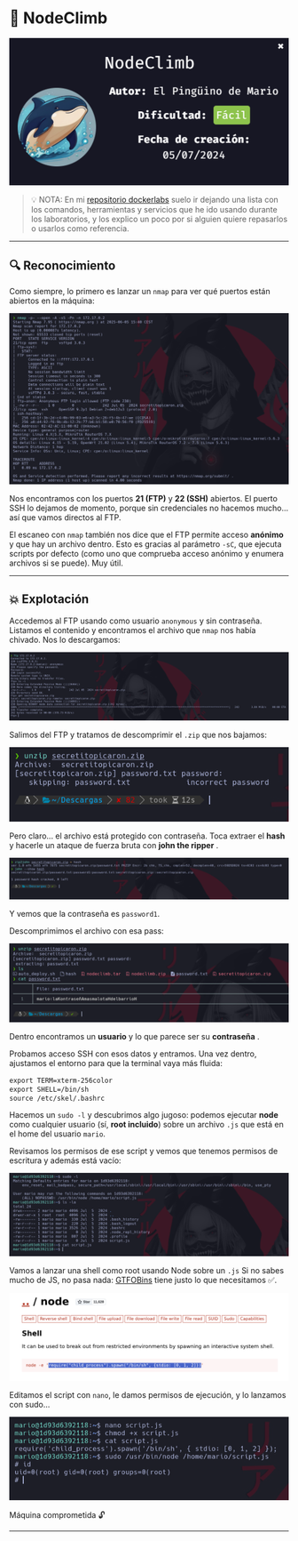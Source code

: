 # 🚀 NodeClimb
![IMAGEN_MAQUINA_PORTADA](./imagenes/portada.png)
> 💡 NOTA:  En mi [repositorio dockerlabs](https://github.com/damcorbor/dockerlabs/tree/main/comandos)  suelo ir dejando una lista con los comandos, herramientas y servicios que he ido usando durante los laboratorios, y los explico un poco por si alguien quiere repasarlos o usarlos como referencia.
---

## 🔍 Reconocimiento

Como siempre, lo primero es lanzar un `nmap` para ver qué puertos están abiertos en la máquina:

![Escaneo Nmap](./imagenes/nmap.png)

Nos encontramos con los puertos **21 (FTP)** y **22 (SSH)** abiertos. El puerto SSH lo dejamos de momento, porque sin credenciales no hacemos mucho... así que vamos directos al FTP.

El escaneo con `nmap` también nos dice que el FTP permite acceso **anónimo** y que hay un archivo dentro. Esto es gracias al parámetro `-sC`, que ejecuta scripts por defecto (como uno que comprueba acceso anónimo y enumera archivos si se puede). Muy útil.

---

## 💥 Explotación

Accedemos al FTP usando como usuario `anonymous` y sin contraseña. Listamos el contenido y encontramos el archivo que `nmap` nos había chivado. Nos lo descargamos:

![Acceso FTP](./imagenes/ftp.png)

Salimos del FTP y tratamos de descomprimir el `.zip` que nos bajamos:

![Archivo ZIP](./imagenes/zip.png)

Pero claro... el archivo está protegido con contraseña. Toca extraer el **hash** y hacerle un ataque de fuerza bruta con **john the ripper** .

![John the Ripper](./imagenes/jon.png)

Y vemos que la contraseña es `password1`.

Descomprimimos el archivo con esa pass:

![Descomprimido](./imagenes/descomprimido.png)

Dentro encontramos un **usuario** y lo que parece ser su **contraseña** .

Probamos acceso SSH con esos datos y entramos. Una vez dentro, ajustamos el entorno para que la terminal vaya más fluida:

```
export TERM=xterm-256color  
export SHELL=/bin/sh  
source /etc/skel/.bashrc  
```

Hacemos un `sudo -l` y descubrimos algo jugoso: podemos ejecutar **node** como cualquier usuario (sí, **root incluido**) sobre un archivo `.js` que está en el home del usuario `mario`. 

Revisamos los permisos de ese script y vemos que tenemos permisos de escritura y además está vacío:

![Permisos del script](./imagenes/permisos.png)

Vamos a lanzar una shell como root usando Node sobre un ``.js`` Si no sabes mucho de JS, no pasa nada: [GTFOBins](https://gtfobins.github.io/gtfobins/node/) tiene justo lo que necesitamos ✅.

![GTFOBINS](./imagenes/gto.png)

Editamos el script con `nano`, le damos permisos de ejecución, y lo lanzamos con sudo...

![Ejecución root](./imagenes/root.png)

Máquina comprometida 🔓

---



